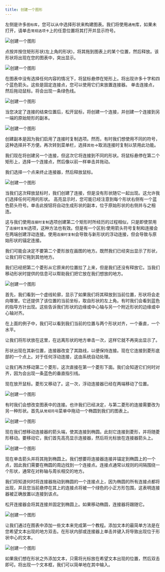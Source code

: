 ```yaml
---
title: 创建一个图形
---
```



左侧是许多`图标库`，您可以从中选择形状来构建图表。我们将使用`通用`库，如果未打开，请单击`常规选项卡`上的任意位置将其打开并显示符号。

![创建一个图形](/docs/themes/freedgo/create_draw.png "创建一个图形") 
 
点按并按住矩形形状(左上角的形状)，将其拖到图表上的某个位置，然后释放。该形状将出现在您的图表中，突出显示。
 
![创建一个图形](/docs/themes/freedgo/create_draw1.png "创建一个图形") 

 
在图表中没有选择任何内容的情况下，将鼠标悬停在矩形上。将出现许多十字和四个蓝色箭头。这些是固定连接点，您可以使用它们来放置连接器。
单击连接点，然后拖动鼠标。将会出现一条绿色线。

![创建一个图形](/docs/themes/freedgo/create_draw2.png "创建一个图形") 
 

当您决定了连接的结束位置后，松开鼠标，将创建一个连接，并创建一个连接到另一端的原始矩形的副本。

![创建一个图形](/docs/themes/freedgo/create_draw3.png "创建一个图形") 
 
创建副本是因为我们启用了连接时复制选项。然而，有时我们想使用不同的符号，这种选择并不方便。再次转到菜单栏，选择`其他`->取消连接时复制以禁用此功能。

我们现在将创建另一个连接，但这次它将连接到不同的形状。将鼠标悬停在第二个矩形上，选择一个连接点，然后像以前一样单击并拖动。

我们选择一个点来终止连接器，然后释放鼠标。
 
![创建一个图形](/docs/themes/freedgo/create_draw4.png "创建一个图形") 

当我们这次释放鼠标时，我们创建了连接，但是没有形状随它一起出现。这允许我们选择任何可用的形状。
高亮显示时，您可能已经注意到每个形状右侧有一个蓝色箭头符号。单击此按钮将自动生成形状的副本，位于原始形状的右侧并与之相连。
 
这与我们使用`连接时复制`选项创建第二个矩形时所经历的过程相似，只是即使禁用了`连接时复制`选项，这种方法也有效。但是有一个区别:使用箭头符号复制和连接会在两端创建浮动连接。使用`连接时复制`会导致与新形状的浮动连接，但会导致与原始形状的锚定连接。 

我们可能会决定不要第二个菱形放在画图的地方。既然我们已经突出显示了形状，让我们将它拖到其他地方。

我们已经把第二个菱形从它原来的位置拉了上来，但是我们还没有释放它。当我们移动形状时提供的信息可以帮助我们把它放在我们想放的地方。
 
![创建一个图形](/docs/themes/freedgo/create_draw5.png "创建一个图形") 


首先，我们看到一个虚线轮廓，显示了如果我们将其释放到当前位置，形状将会走向哪里。它还提供了该位置的当前坐标，取自形状的左上角。有时我们会看到蓝色的指导方针出现。这些告诉我们形状的边缘或中心轴与另一个附近形状的边缘或中心轴对齐。

在上面的例子中，我们可以看到我们当前的位置与两个形状对齐，一个垂直，一个水平。

让我们将形状放在这里，在远离形状的地方单击一次，这样它就不再突出显示了。

形状出现在其新位置，连接器改变了其路线，以便保持连接。现在它连接到菱形底部的一个点上。对于任何浮动连接，这由系统自动处理。

让我们再次移动第二个菱形，这次直接在第一个菱形下面。我们会知道它们何时对齐，因为会出现一条蓝色的垂直指引线。

现在放开鼠标。菱形又移动了。这一次，浮动连接器已经在两端移动了位置。

![创建一个图形](/docs/themes/freedgo/create_draw6.png "创建一个图形") 
 
有时我们会想改变图表中的连接。也许我们已经决定，与第二菱形的连接需要改为另一种形状。首先从`常规符号`菜单中拖动一个椭圆到我们的图表上。
 
 ![创建一个图形](/docs/themes/freedgo/create_draw7.png "创建一个图形") 

现在我们想移动连接器的箭头端，使其连接到椭圆。此刻它连接到菱形，并将随菱形移动。要移动它，我们首先高亮显示连接器，然后将光标放在连接器箭头上。

![创建一个图形](/docs/themes/freedgo/create_draw8.png "创建一个图形")  

现在单击箭头并将其拖到椭圆上。我们想要将连接器连接并锚定到椭圆上的一个点，因此我们需要在椭圆的周边找到一个连接点。连接点通常以规则的间隔围绕一个形状，通常在对称轴与周长相交的地方。

我们将知道何时将连接器拖动到椭圆的一个连接点上，因为椭圆的所有连接点都将出现，并且您当前悬停在其上的连接点将被一个绿色的小正方形包围，这表明连接器被正确放置以连接到该点。

 松开连接器会将其连接并固定到椭圆上。如果移动椭圆，连接器将跟随它。
  
 ![创建一个图形](/docs/themes/freedgo/create_draw9.png "创建一个图形") 

让我们通过在图表中添加一些文本来完成第一个教程。添加文本的最简单方法是在您希望文本出现的地方双击。在形状内部或连接器上单击并键入将导致出现位于形状中心的文本。
 
 ![创建一个图形](/docs/themes/freedgo/create_draw10.png "创建一个图形") 

如果我们想在形状之外添加文本，只需将光标放在希望文本出现的位置，然后双击即可。将出现一个文本框，我们可以简单地在其中输入。
